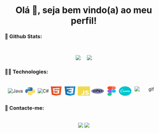 <h1 align="center">Olá 👋, seja bem vindo(a) ao meu perfil!</h1>

<h3>🌠 Github Stats:</h3>
<p>ㅤ</p>
  
<p align="center" flex-direction="column">
  <img width="50%" src="https://github-readme-stats.vercel.app/api?username=DaviCampoi&show_icons=true&title_color=FF2E3D&text_color=FF2E3D&bg_color=0E0E0E&icon_color=FF2E3D&rank_icon=github" /> ㅤ
  <img width="38%" src="https://github-readme-stats.vercel.app/api/top-langs/?username=DaviCampoi&layout=compact&title_color=FF2E3D&text_color=FF2E3D&bg_color=0E0E0E&icon_color=277E86"
</p>

<h3>👨‍💻 Technologies:</h3>  
ㅤ
<div style="display: inline_block" align="center">
  <img align="center" alt="Java" height="30" width="40" src="https://cdn.jsdelivr.net/gh/devicons/devicon@latest/icons/java/java-original.svg">
  <img align="center" alt="Python" height="30" width="40" src="https://raw.githubusercontent.com/devicons/devicon/master/icons/python/python-original.svg">
  <img align="center" alt="C#" height="30" width="40" src="https://cdn.jsdelivr.net/gh/devicons/devicon@latest/icons/csharp/csharp-original.svg" />      
  <img align="center" alt="HTML" height="30" width="40" src="https://raw.githubusercontent.com/devicons/devicon/master/icons/html5/html5-original.svg">
  <img align="center" alt="CSS" height="30" width="40" src="https://raw.githubusercontent.com/devicons/devicon/master/icons/css3/css3-original.svg">
  <img align="center" alt="JS" height="30" width="40" src="https://raw.githubusercontent.com/devicons/devicon/master/icons/javascript/javascript-plain.svg">
   <img align="center" alt="JS" height="30" width="40" src="https://raw.githubusercontent.com/devicons/devicon/master/icons/php/php-original.svg">
  <img align="center" alt="JS" height="30" width="40" src="https://raw.githubusercontent.com/devicons/devicon/master/icons/figma/figma-original.svg">
  <img align="center" alt="JS" height="30" width="40" src="https://raw.githubusercontent.com/devicons/devicon/master/icons/canva/canva-original.svg">

 <img align="right" alt="gif" height="80" width="90" src="https://images-wixmp-ed30a86b8c4ca887773594c2.wixmp.com/f/25c93289-0576-4645-bc48-e828abec9740/ddq1le9-c2df6f9a-66e2-4785-9e5d-06ff2f617a2c.gif?token=eyJ0eXAiOiJKV1QiLCJhbGciOiJIUzI1NiJ9.eyJzdWIiOiJ1cm46YXBwOjdlMGQxODg5ODIyNjQzNzNhNWYwZDQxNWVhMGQyNmUwIiwiaXNzIjoidXJuOmFwcDo3ZTBkMTg4OTgyMjY0MzczYTVmMGQ0MTVlYTBkMjZlMCIsIm9iaiI6W1t7InBhdGgiOiJcL2ZcLzI1YzkzMjg5LTA1NzYtNDY0NS1iYzQ4LWU4MjhhYmVjOTc0MFwvZGRxMWxlOS1jMmRmNmY5YS02NmUyLTQ3ODUtOWU1ZC0wNmZmMmY2MTdhMmMuZ2lmIn1dXSwiYXVkIjpbInVybjpzZXJ2aWNlOmZpbGUuZG93bmxvYWQiXX0.CB2r2lEYmYbAQWyP8XtRbct4xX4alVL2phVknB97z1M">
  
 
  
</div>

## 


<h3>📨 Contacte-me:</h3>
ㅤ
<div style="display: inline_block; flex-wrap: nowrap" align = "center"> 
  <a href = "mailto:davicampoi09@gmail.com"><img src="https://img.shields.io/badge/-Gmail-%23333?style=for-the-badge&logo=gmail&logoColor=white" target="_blank"></a>
  <a href="https://www.linkedin.com/in/davi-campoi-837703321/" target="_blank"><img src="https://img.shields.io/badge/-LinkedIn-%230077B5?style=for-the-badge&logo=linkedin&logoColor=white" target="_blank"></a>
